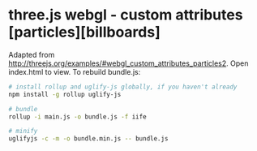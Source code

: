 # three.js webgl - custom attributes [particles][billboards]

Adapted from http://threejs.org/examples/#webgl_custom_attributes_particles2. Open index.html to view. To rebuild bundle.js:

```bash
# install rollup and uglify-js globally, if you haven't already
npm install -g rollup uglify-js

# bundle
rollup -i main.js -o bundle.js -f iife

# minify
uglifyjs -c -m -o bundle.min.js -- bundle.js
```
